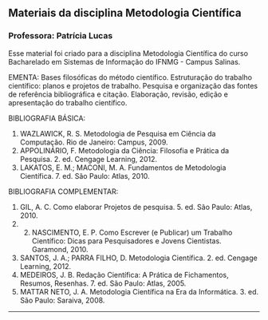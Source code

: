 ## Materiais da disciplina Metodologia Científica
### **Professora: Patrícia Lucas**  

Esse material foi criado para a disciplina Metodologia Científica do curso Bacharelado em Sistemas de Informação do IFNMG - Campus Salinas.

EMENTA: Bases filosóficas do método científico. Estruturação do trabalho científico: planos e projetos de trabalho. Pesquisa e organização das fontes de referência bibliográfica e citação. Elaboração, revisão, edição e apresentação do trabalho científico.

BIBLIOGRAFIA BÁSICA: 
1. WAZLAWICK, R. S. Metodologia de Pesquisa em Ciência da Computação. Rio de Janeiro: Campus, 2009.
2. APPOLINÁRIO, F. Metodologia da Ciência: Filosofia e Prática da Pesquisa. 2. ed. Cengage Learning, 2012.
3. LAKATOS, E. M.; MACONI, M. A. Fundamentos de Metodologia Científica. 7. ed. São Paulo: Atlas, 2010.

BIBLIOGRAFIA COMPLEMENTAR:
1. GIL, A. C. Como elaborar Projetos de pesquisa. 5. ed. São Paulo: Atlas, 2010.
2. 2. NASCIMENTO, E. P. Como Escrever (e Publicar) um Trabalho Científico: Dicas para Pesquisadores e Jovens Cientistas. Garamond, 2010.
3. SANTOS, J. A.; PARRA FILHO, D. Metodologia Científica. 2. ed. Cengage Learning, 2012.
4. MEDEIROS, J. B. Redação Científica: A Prática de Fichamentos, Resumos, Resenhas. 7. ed. São Paulo: Atlas, 2005.
5. MATTAR NETO, J. A. Metodologia Científica na Era da Informática. 3. ed. São Paulo: Saraiva, 2008.


------